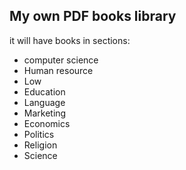 ## My own PDF books library

it will have books in sections:

* computer science
* Human resource
* Low
* Education
* Language
* Marketing
* Economics
* Politics
* Religion
* Science

